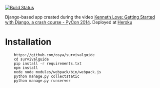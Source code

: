 [![Build Status](https://travis-ci.org/osya/survivalguide.svg)](https://travis-ci.org/osya/survivalguide)

Django-based app created during the video [Kenneth Love: Getting Started with Django, a crash course - PyCon 2014](https://www.youtube.com/watch?v=KZHXjGP71kQ). Deployed at [Heroku](https://django-survival-guide.herokuapp.com/talks/lists/)

# Installation

```
    https://github.com/osya/survivalguide
    cd survivalguide
    pip install -r requirements.txt
    npm install
    node node_modules/webpack/bin/webpack.js
    python manage.py collectstatic
    python manage.py runserver
```
